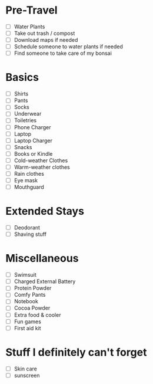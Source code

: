 # Pre-Travel
- [ ] Water Plants
- [ ] Take out trash / compost
- [ ] Download maps if needed
- [ ] Schedule someone to water plants if needed
- [ ] Find someone to take care of my bonsai
# Basics
- [ ] Shirts
- [ ] Pants
- [ ] Socks
- [ ] Underwear
- [ ] Toiletries
- [ ] Phone Charger
- [ ] Laptop
- [ ] Laptop Charger
- [ ] Snacks
- [ ] Books or Kindle
- [ ] Cold-weather Clothes
- [ ] Warm-weather clothes
- [ ] Rain clothes
- [ ] Eye mask
- [ ] Mouthguard
# Extended Stays
- [ ] Deodorant
- [ ] Shaving stuff
# Miscellaneous
- [ ] Swimsuit
- [ ] Charged External Battery
- [ ] Protein Powder
- [ ] Comfy Pants
- [ ] Notebook
- [ ] Cocoa Powder
- [ ] Extra food & cooler
- [ ] Fun games
- [ ] First aid kit

# Stuff I definitely can't forget
- [ ] Skin care
- [ ] sunscreen